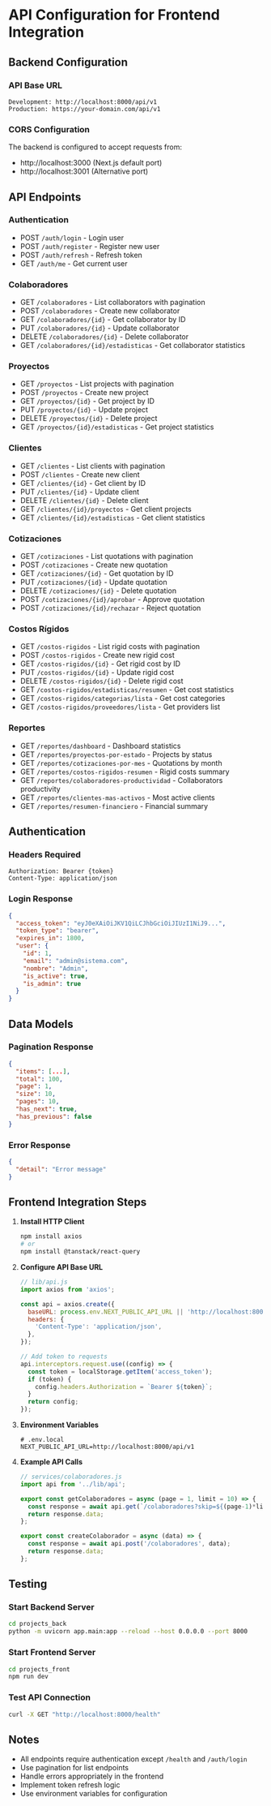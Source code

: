 # API Configuration for Frontend Integration

## Backend Configuration

### API Base URL
```
Development: http://localhost:8000/api/v1
Production: https://your-domain.com/api/v1
```

### CORS Configuration
The backend is configured to accept requests from:
- http://localhost:3000 (Next.js default port)
- http://localhost:3001 (Alternative port)

## API Endpoints

### Authentication
- POST `/auth/login` - Login user
- POST `/auth/register` - Register new user
- POST `/auth/refresh` - Refresh token
- GET `/auth/me` - Get current user

### Colaboradores
- GET `/colaboradores` - List collaborators with pagination
- POST `/colaboradores` - Create new collaborator
- GET `/colaboradores/{id}` - Get collaborator by ID
- PUT `/colaboradores/{id}` - Update collaborator
- DELETE `/colaboradores/{id}` - Delete collaborator
- GET `/colaboradores/{id}/estadisticas` - Get collaborator statistics

### Proyectos
- GET `/proyectos` - List projects with pagination
- POST `/proyectos` - Create new project
- GET `/proyectos/{id}` - Get project by ID
- PUT `/proyectos/{id}` - Update project
- DELETE `/proyectos/{id}` - Delete project
- GET `/proyectos/{id}/estadisticas` - Get project statistics

### Clientes
- GET `/clientes` - List clients with pagination
- POST `/clientes` - Create new client
- GET `/clientes/{id}` - Get client by ID
- PUT `/clientes/{id}` - Update client
- DELETE `/clientes/{id}` - Delete client
- GET `/clientes/{id}/proyectos` - Get client projects
- GET `/clientes/{id}/estadisticas` - Get client statistics

### Cotizaciones
- GET `/cotizaciones` - List quotations with pagination
- POST `/cotizaciones` - Create new quotation
- GET `/cotizaciones/{id}` - Get quotation by ID
- PUT `/cotizaciones/{id}` - Update quotation
- DELETE `/cotizaciones/{id}` - Delete quotation
- POST `/cotizaciones/{id}/aprobar` - Approve quotation
- POST `/cotizaciones/{id}/rechazar` - Reject quotation

### Costos Rígidos
- GET `/costos-rigidos` - List rigid costs with pagination
- POST `/costos-rigidos` - Create new rigid cost
- GET `/costos-rigidos/{id}` - Get rigid cost by ID
- PUT `/costos-rigidos/{id}` - Update rigid cost
- DELETE `/costos-rigidos/{id}` - Delete rigid cost
- GET `/costos-rigidos/estadisticas/resumen` - Get cost statistics
- GET `/costos-rigidos/categorias/lista` - Get cost categories
- GET `/costos-rigidos/proveedores/lista` - Get providers list

### Reportes
- GET `/reportes/dashboard` - Dashboard statistics
- GET `/reportes/proyectos-por-estado` - Projects by status
- GET `/reportes/cotizaciones-por-mes` - Quotations by month
- GET `/reportes/costos-rigidos-resumen` - Rigid costs summary
- GET `/reportes/colaboradores-productividad` - Collaborators productivity
- GET `/reportes/clientes-mas-activos` - Most active clients
- GET `/reportes/resumen-financiero` - Financial summary

## Authentication

### Headers Required
```
Authorization: Bearer {token}
Content-Type: application/json
```

### Login Response
```json
{
  "access_token": "eyJ0eXAiOiJKV1QiLCJhbGciOiJIUzI1NiJ9...",
  "token_type": "bearer",
  "expires_in": 1800,
  "user": {
    "id": 1,
    "email": "admin@sistema.com",
    "nombre": "Admin",
    "is_active": true,
    "is_admin": true
  }
}
```

## Data Models

### Pagination Response
```json
{
  "items": [...],
  "total": 100,
  "page": 1,
  "size": 10,
  "pages": 10,
  "has_next": true,
  "has_previous": false
}
```

### Error Response
```json
{
  "detail": "Error message"
}
```

## Frontend Integration Steps

1. **Install HTTP Client**
   ```bash
   npm install axios
   # or
   npm install @tanstack/react-query
   ```

2. **Configure API Base URL**
   ```javascript
   // lib/api.js
   import axios from 'axios';
   
   const api = axios.create({
     baseURL: process.env.NEXT_PUBLIC_API_URL || 'http://localhost:8000/api/v1',
     headers: {
       'Content-Type': 'application/json',
     },
   });
   
   // Add token to requests
   api.interceptors.request.use((config) => {
     const token = localStorage.getItem('access_token');
     if (token) {
       config.headers.Authorization = `Bearer ${token}`;
     }
     return config;
   });
   ```

3. **Environment Variables**
   ```env
   # .env.local
   NEXT_PUBLIC_API_URL=http://localhost:8000/api/v1
   ```

4. **Example API Calls**
   ```javascript
   // services/colaboradores.js
   import api from '../lib/api';
   
   export const getColaboradores = async (page = 1, limit = 10) => {
     const response = await api.get(`/colaboradores?skip=${(page-1)*limit}&limit=${limit}`);
     return response.data;
   };
   
   export const createColaborador = async (data) => {
     const response = await api.post('/colaboradores', data);
     return response.data;
   };
   ```

## Testing

### Start Backend Server
```bash
cd projects_back
python -m uvicorn app.main:app --reload --host 0.0.0.0 --port 8000
```

### Start Frontend Server
```bash
cd projects_front
npm run dev
```

### Test API Connection
```bash
curl -X GET "http://localhost:8000/health"
```

## Notes

- All endpoints require authentication except `/health` and `/auth/login`
- Use pagination for list endpoints
- Handle errors appropriately in the frontend
- Implement token refresh logic
- Use environment variables for configuration
